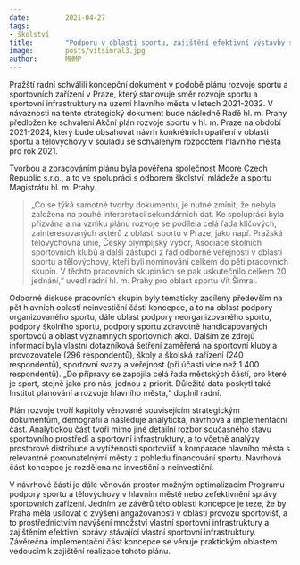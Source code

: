 ```yaml
---
date:         2021-04-27
tags:         
- školství
title:        "Podporu v oblasti sportu, zajištění efektivní výstavby sportovišť a rozdělování financí zajistí nový plán rozvoje sportu v Praze"
image: 	      posts/vitsimral3.jpg
author:       MHMP
---
```


Pražští radní schválili koncepční dokument v podobě plánu rozvoje sportu a sportovních zařízení v Praze, který stanovuje směr rozvoje sportu a sportovní infrastruktury na území hlavního města v letech 2021-2032. V návaznosti na tento strategický dokument bude následně Radě hl. m. Prahy předložen ke schválení Akční plán rozvoje sportu v hl. m. Praze na období 2021-2024, který bude obsahovat návrh konkrétních opatření v oblasti sportu a tělovýchovy v souladu se schváleným rozpočtem hlavního města pro rok 2021.

Tvorbou a zpracováním plánu byla pověřena společnost Moore Czech Republic s.r.o., a to ve spolupráci s odborem školství, mládeže a sportu Magistrátu hl. m. Prahy. 

> „Co se týká samotné tvorby dokumentu, je nutné zmínit, že nebyla založena na pouhé interpretaci sekundárních dat. Ke spolupráci byla přizvána a na vzniku plánu rozvoje se podílela celá řada klíčových, zainteresovaných aktérů z oblasti sportu v Praze, jako např. Pražská tělovýchovná unie, Český olympijský výbor, Asociace školních sportovních klubů a další zástupci z řad odborné veřejnosti v oblasti sportu a tělovýchovy, kteří byli nominováni celkem do pěti pracovních skupin. V těchto pracovních skupinách se pak uskutečnilo celkem 20 jednání,“ uvedl radní hl. m. Prahy pro oblast sportu Vít Šimral.

Odborné diskuse pracovních skupin byly tematicky zacíleny především na pět hlavních oblastí neinvestiční části koncepce, a to na oblast podpory organizovaného sportu, dále oblast podpory neorganizovaného sportu, podpory školního sportu, podpory sportu zdravotně handicapovaných sportovců a oblast významných sportovních akcí. Dalším ze zdrojů informací byla vlastní dotazníková šetření zaměřená na sportovní kluby a provozovatele (296 respondentů), školy a školská zařízení (240 respondentů), sportovní svazy a veřejnost (při účasti více než 1 400 respondentů). „Do přípravy se zapojila celá řada městských částí, pro které je sport, stejně jako pro nás, jednou z priorit. Důležitá data poskytl také Institut plánování a rozvoje hlavního města,“ doplnil radní.

Plán rozvoje tvoří kapitoly věnované souvisejícím strategickým dokumentům, demografii a následuje analytická, návrhová a implementační část. Analytickou část tvoří mimo jiné detailní rozbor současného stavu sportovního prostředí a sportovní infrastruktury, a to včetně analýzy prostorové distribuce a vytíženosti sportovišť a komparace hlavního města s relevantně porovnatelnými městy z pohledu financování sportu. Návrhová část koncepce je rozdělena na investiční a neinvestiční.

V návrhové části je dále věnován prostor možným optimalizacím Programu podpory sportu a tělovýchovy v hlavním městě nebo zefektivnění správy sportovních zařízení. Jedním ze závěrů této oblasti koncepce je teze, že by Praha měla usilovat o zvýšení angažovanosti v oblasti provozu sportovišť, a to prostřednictvím navýšení množství vlastní sportovní infrastruktury a zajištěním efektivní správy stávající vlastní sportovní infrastruktury. Závěrečná implementační část koncepce se věnuje praktickým oblastem vedoucím k zajištění realizace tohoto plánu.

